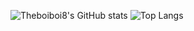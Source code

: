 ![Theboiboi8's GitHub stats](https://github-readme-stats-sh.vercel.app/api?username=theboiboi8&theme=monokai&show_icons=true)
![Top Langs](https://github-readme-stats-sh.vercel.app/api/top-langs/?username=theboiboi8&langs_count=5&show_icons=true&theme=monokai)
